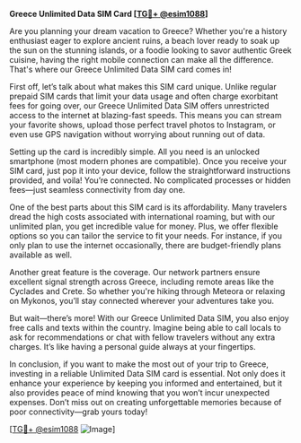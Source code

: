 **Greece Unlimited Data SIM Card [[TG💪+ @esim1088](https://t.me/s/esim1088)]**

Are you planning your dream vacation to Greece? Whether you're a history enthusiast eager to explore ancient ruins, a beach lover ready to soak up the sun on the stunning islands, or a foodie looking to savor authentic Greek cuisine, having the right mobile connection can make all the difference. That's where our Greece Unlimited Data SIM card comes in!

First off, let’s talk about what makes this SIM card unique. Unlike regular prepaid SIM cards that limit your data usage and often charge exorbitant fees for going over, our Greece Unlimited Data SIM offers unrestricted access to the internet at blazing-fast speeds. This means you can stream your favorite shows, upload those perfect travel photos to Instagram, or even use GPS navigation without worrying about running out of data.

Setting up the card is incredibly simple. All you need is an unlocked smartphone (most modern phones are compatible). Once you receive your SIM card, just pop it into your device, follow the straightforward instructions provided, and voila! You’re connected. No complicated processes or hidden fees—just seamless connectivity from day one.

One of the best parts about this SIM card is its affordability. Many travelers dread the high costs associated with international roaming, but with our unlimited plan, you get incredible value for money. Plus, we offer flexible options so you can tailor the service to fit your needs. For instance, if you only plan to use the internet occasionally, there are budget-friendly plans available as well.

Another great feature is the coverage. Our network partners ensure excellent signal strength across Greece, including remote areas like the Cyclades and Crete. So whether you're hiking through Meteora or relaxing on Mykonos, you’ll stay connected wherever your adventures take you.

But wait—there’s more! With our Greece Unlimited Data SIM, you also enjoy free calls and texts within the country. Imagine being able to call locals to ask for recommendations or chat with fellow travelers without any extra charges. It’s like having a personal guide always at your fingertips.

In conclusion, if you want to make the most out of your trip to Greece, investing in a reliable Unlimited Data SIM card is essential. Not only does it enhance your experience by keeping you informed and entertained, but it also provides peace of mind knowing that you won’t incur unexpected expenses. Don’t miss out on creating unforgettable memories because of poor connectivity—grab yours today!

[[TG💪+ @esim1088](https://t.me/s/esim1088) ![Image](https://i.postimg.cc/Y0z9fWf4/image.png)]